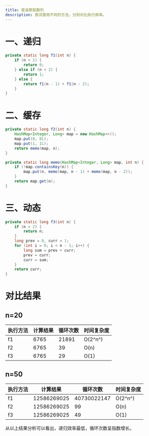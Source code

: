 ```yaml
---
title: 斐波那契数列
description: 尝试使用不同的方法，分别对比执行效率。
---
```


# 一、递归

```java
private static long f1(int n) {
    if (n < 1) {
        return 0;
    } else if (n < 2) {
        return 1;
    } else {
        return f1(n - 1) + f1(n - 2);
    }
}
```
# 二、缓存

```java
private static long f2(int n) {
    HashMap<Integer, Long> map = new HashMap<>();
    map.put(0, 0L);
    map.put(1, 1L);
    return memo(map, n);
}

private static long memo(HashMap<Integer, Long> map, int n) {
    if (!map.containsKey(n)) {
        map.put(n, memo(map, n - 1) + memo(map, n - 2));
    }
    return map.get(n);
}
```
# 三、动态

```java
private static long f3(int n) {
    if (n < 2) {
        return n;
    }
    long prev = 0, curr = 1;
    for (int i = 0; i < n - 1; i++) {
        long sum = prev + curr;
        prev = curr;
        curr = sum;
    }
    return curr;
}
```
# 对比结果
## n=20

执行方法 | 计算结果 |循环次数 | 时间复杂度
---|---|---|---
f1 | 6765 | 21891 | O(2^n^)
f2 | 6765 | 39 | O(n)
f3 | 6765 | 29 | O(1)

## n=50

执行方法 | 计算结果 |循环次数 | 时间复杂度
---|---|---|---
f1 | 12586269025 | 40730022147 | O(2^n^)
f2 | 12586269025 | 99 | O(n)
f3 | 12586269025 | 49 | O(1)

从以上结果分析可以看出，递归效率最低，循环次数呈指数增长。
